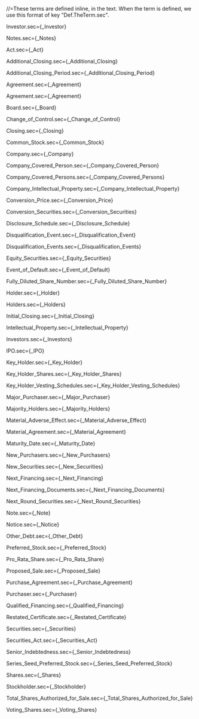 //=These terms are defined inline, in the text.  When the term is defined, we use this format of key "Def.TheTerm.sec".

Investor.sec={_Investor}

Notes.sec={_Notes}

Act.sec={_Act}

Additional_Closing.sec={_Additional_Closing}

Additional_Closing_Period.sec={_Additional_Closing_Period}

Agreement.sec={_Agreement}

Agreement.sec={_Agreement}

Board.sec={_Board}

Change_of_Control.sec={_Change_of_Control}

Closing.sec={_Closing}

Common_Stock.sec={_Common_Stock}

Company.sec={_Company}

Company_Covered_Person.sec={_Company_Covered_Person}

Company_Covered_Persons.sec={_Company_Covered_Persons}

Company_Intellectual_Property.sec={_Company_Intellectual_Property}

Conversion_Price.sec={_Conversion_Price}

Conversion_Securities.sec={_Conversion_Securities}

Disclosure_Schedule.sec={_Disclosure_Schedule}

Disqualification_Event.sec={_Disqualification_Event}

Disqualification_Events.sec={_Disqualification_Events}

Equity_Securities.sec={_Equity_Securities}

Event_of_Default.sec={_Event_of_Default}

Fully_Diluted_Share_Number.sec={_Fully_Diluted_Share_Number}

Holder.sec={_Holder}

Holders.sec={_Holders}

Initial_Closing.sec={_Initial_Closing}

Intellectual_Property.sec={_Intellectual_Property}

Investors.sec={_Investors}

IPO.sec={_IPO}

Key_Holder.sec={_Key_Holder}

Key_Holder_Shares.sec={_Key_Holder_Shares}

Key_Holder_Vesting_Schedules.sec={_Key_Holder_Vesting_Schedules}

Major_Purchaser.sec={_Major_Purchaser}

Majority_Holders.sec={_Majority_Holders}

Material_Adverse_Effect.sec={_Material_Adverse_Effect}

Material_Agreement.sec={_Material_Agreement}

Maturity_Date.sec={_Maturity_Date}

New_Purchasers.sec={_New_Purchasers}

New_Securities.sec={_New_Securities}

Next_Financing.sec={_Next_Financing}

Next_Financing_Documents.sec={_Next_Financing_Documents}

Next_Round_Securities.sec={_Next_Round_Securities}

Note.sec={_Note}

Notice.sec={_Notice}

Other_Debt.sec={_Other_Debt}

Preferred_Stock.sec={_Preferred_Stock}

Pro_Rata_Share.sec={_Pro_Rata_Share}

Proposed_Sale.sec={_Proposed_Sale}

Purchase_Agreement.sec={_Purchase_Agreement}

Purchaser.sec={_Purchaser}

Qualified_Financing.sec={_Qualified_Financing}

Restated_Certificate.sec={_Restated_Certificate}

Securities.sec={_Securities}

Securities_Act.sec={_Securities_Act}

Senior_Indebtedness.sec={_Senior_Indebtedness}

Series_Seed_Preferred_Stock.sec={_Series_Seed_Preferred_Stock}

Shares.sec={_Shares}

Stockholder.sec={_Stockholder}

Total_Shares_Authorized_for_Sale.sec={_Total_Shares_Authorized_for_Sale}

Voting_Shares.sec={_Voting_Shares}
